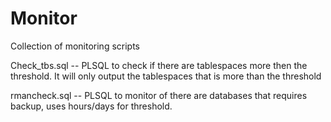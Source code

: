 # Monitor
Collection of monitoring scripts

Check_tbs.sql -- PLSQL to check if there are tablespaces more then the threshold. It will only output the tablespaces that is more than the threshold

rmancheck.sql -- PLSQL to monitor of there are databases that requires backup, uses hours/days for threshold. 
